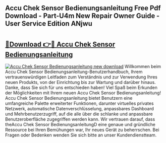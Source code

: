 ## Accu Chek Sensor Bedienungsanleitung Free Pdf Download - Part-U4m New Repair Owner Guide - User Service Edition ANjwu

# <h2><a href="http://df1uqk.blite.top/?on=Accu+Chek+Sensor+Bedienungsanleitung">🔗Download 👉🔴 Accu Chek Sensor Bedienungsanleitung</a></h2>

[![Accu Chek Sensor Bedienungsanleitung new download](https://i.imgur.com/lujVjoI.png)](http://df1uqk.blite.top/?on=Accu+Chek+Sensor+Bedienungsanleitung)
Willkommen beim Accu Chek Sensor Bedienungsanleitung-Benutzerhandbuch, Ihrem vertrauenswürdigen Leitfaden zum Verständnis und zur Verwendung Ihres neuen Produkts, von der Einrichtung bis zur Wartung und darüber hinaus. Danke, dass Sie sich für uns entschieden haben! Viel Spaß beim Erkunden der Möglichkeiten mit Ihrem neuen Accu Chek Sensor Bedienungsanleitung! Accu Chek Sensor Bedienungsanleitung bietet Benutzern eine umfangreiche Palette erweiterter Funktionen, darunter virtuelles privates Netzwerk, automatische Datenverschlüsselung, anpassbares Dashboard und Mehrbenutzerzugriff, auf die alle über die schlanke und anpassbare Benutzeroberfläche zugegriffen werden kann. Wir vertrauen darauf, dass theAccu Chek Sensor BedienungsanleitungD eine genaue und gründliche Ressource bei Ihren Bemühungen war, Ihr neues Gerät zu beherrschen. Bei Fragen oder Bedenken wenden Sie sich bitte an unser Kundendienstteam.
